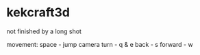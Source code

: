 # kekcraft3d
not finished by a long shot

movement:
space - jump
camera turn - q & e
back - s
forward - w
